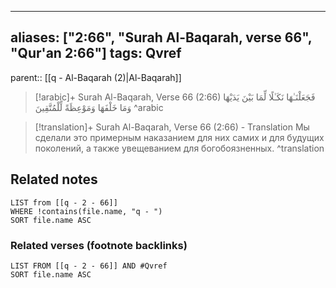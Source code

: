 
---
aliases: ["2:66", "Surah Al-Baqarah, verse 66", "Qur'an 2:66"]
tags: Qvref
---

parent:: [[q - Al-Baqarah (2)|Al-Baqarah]]

> [!arabic]+ Surah Al-Baqarah, Verse 66 (2:66)
> <span class="quran-arabic">فَجَعَلْنَـٰهَا نَكَـٰلًا لِّمَا بَيْنَ يَدَيْهَا وَمَا خَلْفَهَا وَمَوْعِظَةً لِّلْمُتَّقِينَ</span>
^arabic

> [!translation]+ Surah Al-Baqarah, Verse 66 (2:66) - Translation
> Мы сделали это примерным наказанием для них самих и для будущих поколений, а также увещеванием для богобоязненных.
^translation



## Related notes
```dataview
LIST from [[q - 2 - 66]]
WHERE !contains(file.name, "q - ")
SORT file.name ASC
```

### Related verses (footnote backlinks)
```dataview
LIST FROM [[q - 2 - 66]] AND #Qvref
SORT file.name ASC
```

